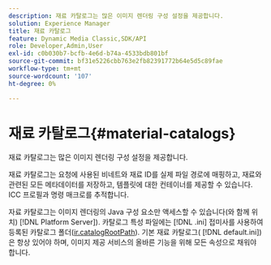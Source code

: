 ```yaml
---
description: 재료 카탈로그는 많은 이미지 렌더링 구성 설정을 제공합니다.
solution: Experience Manager
title: 재료 카탈로그
feature: Dynamic Media Classic,SDK/API
role: Developer,Admin,User
exl-id: c0b030b7-bcfb-4e6d-b74a-4533bdb801bf
source-git-commit: bf31e5226cbb763e2fb82391772b64e5d5c89fae
workflow-type: tm+mt
source-wordcount: '107'
ht-degree: 0%

---
```


# 재료 카탈로그{#material-catalogs}

재료 카탈로그는 많은 이미지 렌더링 구성 설정을 제공합니다.

재료 카탈로그는 요청에 사용된 비네트와 재료 ID를 실제 파일 경로에 매핑하고, 재료와 관련된 모든 메타데이터를 저장하고, 템플릿에 대한 컨테이너를 제공할 수 있습니다. ICC 프로필과 명령 매크로를 추적합니다.

자료 카탈로그는 이미지 렌더링의 Java 구성 요소만 액세스할 수 있습니다(와 함께 위치) [!DNL Platform Server]). 카탈로그 특성 파일에는 [!DNL .ini] 접미사를 사용하여 등록된 카탈로그 폴더([ir.catalogRootPath](../../../../../../ir-api/server-admin/image-rendering-api-ref/c-ir-server-administration/c-ir-configuration-settings-reference/c-ir-catalog-folder.md#concept-1c1d308112054bb99e3895c3fb8ca5f7)). 기본 재료 카탈로그( [!DNL default.ini])은 항상 있어야 하며, 이미지 제공 서비스의 올바른 기능을 위해 모든 속성으로 채워야 합니다.
